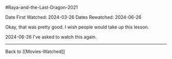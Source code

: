 #Raya-and-the-Last-Dragon-2021

Date First Watched:  2024-03-26
Dates Rewatched:  2024-06-26

Okay, that was pretty good.  I wish people would take up this lesson.

2024-06-26
I've asked to watch this again.

---
Back to [[Movies-Watched]]
